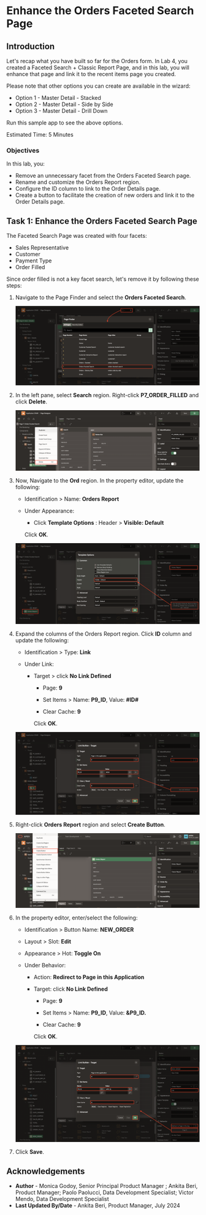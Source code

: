 # Enhance the Orders Faceted Search Page

## Introduction

Let's recap what you have built so far for the Orders form. In Lab 4, you created a Faceted Search + Classic Report Page, and in this lab, you will enhance that page and link it to the recent items page you created.

Please note that other options you can create are available in the wizard:

- Option 1 - Master Detail - Stacked
- Option 2 - Master Detail - Side by Side
- Option 3 - Master Detail - Drill Down

Run this sample app to see the above options.

Estimated Time: 5 Minutes

### Objectives

In this lab, you:

- Remove an unnecessary facet from the Orders Faceted Search page.
- Rename and customize the Orders Report region.
- Configure the ID column to link to the Order Details page.
- Create a button to facilitate the creation of new orders and link it to the Order Details page.

## Task 1: Enhance the Orders Faceted Search Page

The Faceted Search Page was created with four facets:

- Sales Representative
- Customer
- Payment Type
- Order Filled

Since order filled is not a key facet search, let's remove it by following these steps:

1. Navigate to the Page Finder and select the **Orders Faceted Search**.

    ![App Builder](images/page-finder-7.png " ")

2. In the left pane, select **Search** region. Right-click **P7\_ORDER\_FILLED** and click **Delete**.

    ![App Builder](images/delete-facet.png " ")

3. Now, Navigate to the **Ord** region. In the property editor, update the following:

    - Identification > Name: **Orders Report**

    - Under Appearance:

        - Click **Template Options** : Header > **Visible: Default**

        Click **OK**.

    ![App Builder](images/orders-report.png " ")

4. Expand the columns of the Orders Report region. Click **ID** column and update the following:

    - Identification > Type: **Link**

    - Under Link:

        - Target > click **No Link Defined**

             - Page: **9**

             - Set Items > Name: **P9\_ID**, Value: **#ID#**

             - Clear Cache: **9**

             Click **OK**.

     ![App Builder](images/link-id.png " ")

5. Right-click **Orders Report** region and select **Create Button**.

     ![App Builder](images/create-button.png " ")

6. In the property editor, enter/select the following:

    - Identification > Button Name: **NEW_ORDER**

    - Layout > Slot: **Edit**

    - Appearance > Hot: **Toggle On**

    - Under Behavior:

        - Action: **Redirect to Page in this Application**

        - Target: click **No Link Defined**

            - Page: **9**

            - Set Items > Name: **P9\_ID**, Value: **&P9\_ID.**

            - Clear Cache: **9**

            Click **OK**.

    ![App Builder](images/link-button.png " ")

7. Click **Save**.

## Acknowledgements

- **Author** - Monica Godoy, Senior Principal Product Manager ; Ankita Beri, Product Manager; Paolo Paolucci, Data Development Specialist; Victor Mendo, Data Development Specialist
- **Last Updated By/Date** - Ankita Beri, Product Manager, July 2024
